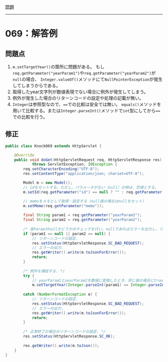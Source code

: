 [問題](../README.md)

***
# 069：解答例
## 問題点
1. `m.setTargetYear()`の箇所に問題がある。
もし`req.getParameter("yearParam1")`や`req.getParameter("yearParam2")`が`null`の場合、
`Integer.valueOf()`メソッドにて`NullPointerException`が発生してしまうからである。
2. 取得したyear文字列が数値表現でない場合に例外が発生してしまう。
2. 例外が発生した場合のリターンコードの設定や処理の記載が無い。
3. `Integer`は参照型なので、`==`での比較は安全では無い。
`equals()`メソッドを用いて比較する。または`Integer.parseInt()`メソッドで`int`型にしてから`==`での比較を行う。

## 修正
```java
public class Knock069 extends HttpServlet {

    @Override
    public void doGet(HttpServletRequest req, HttpServletResponse res)
            throws ServletException, IOException {
        req.setCharacterEncoding("UTF-8");
        res.setContentType("application/json; charset=UTF-8");

        Model m = new Model();
        // idをセットする。ただし、パラメータがない（null）の時は、空値とする。
        m.setId(req.getParameter("id") == null ? "" : req.getParameter("id"));

        // memoをメモとして取得・設定する（null値の場合はnullをセット） 
        m.setMemo(req.getParameter("memo"));
        
        final String param1 = req.getParameter("yearParam1");
        final String param2 = req.getParameter("yearParam2");
        
        /* 各Paramがnullかどうかのチェックを行い、nullであればエラーを出力し、リターンコードを設定する. */
        if (param1 == null || param2 == null) {
            // リターンコードの設定.
            res.setStatus(HttpServletResponse.SC_BAD_REQUEST);
            // エラーの出力.
            res.getWriter().write(m.toJsonForError());
            return;
        }
        
        /* 例外を捕捉する. */
        try {
            // yearParam1とyearParam2を数値に変換したとき、同じ値の場合にtrueをいれる
            m.setTargetYear(Integer.parseInt(param1) == Integer.parseInt(param2));
            
        catch (NumberFormatException e) {
            // リターンコードの設定.
            res.setStatus(HttpServletResponse.SC_BAD_REQUEST);
            // エラーの出力.
            res.getWriter().write(m.toJsonForError());
            return;
        }
        
        /* 正常終了の場合のリターンコードの設定. */
        res.setStatus(HttpServletResponse.SC_OK);
        
        res.getWriter().write(m.toJson());
    }
}
```
